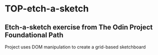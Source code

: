 # TOP-etch-a-sketch

## Etch-a-sketch exercise from The Odin Project Foundational Path
Project uses DOM manipulation to create a grid-based sketchboard
